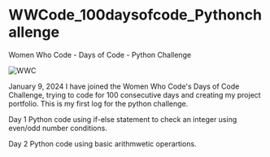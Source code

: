 # WWCode_100daysofcode_Pythonchallenge
Women Who Code - Days of Code - Python Challenge

![WWC](https://github.com/cjanani/WWCode_100daysofcodechallenge/assets/39048979/5899433d-0064-41fa-95c9-c481e7aee1e3)

January 9, 2024
I have joined the Women Who Code's Days of Code Challenge, trying to code for 100 consecutive days and creating my project portfolio. This is my first log for the python challenge.

Day 1 
Python code using if-else statement to check an integer using even/odd number conditions.

Day 2
Python code using basic arithmwetic operartions.

